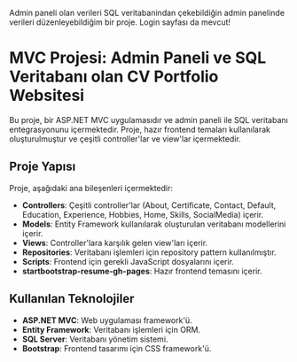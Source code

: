 Admin paneli olan verileri SQL veritabanindan çekebildiğin admin panelinde verileri düzenleyebildiğim bir proje. Login sayfası da mevcut!

# MVC Projesi: Admin Paneli ve SQL Veritabanı olan CV Portfolio Websitesi

Bu proje, bir ASP.NET MVC uygulamasıdır ve admin paneli ile SQL veritabanı entegrasyonunu içermektedir. Proje, hazır frontend temaları kullanılarak oluşturulmuştur ve çeşitli controller'lar ve view'lar içermektedir.

## Proje Yapısı

Proje, aşağıdaki ana bileşenleri içermektedir:

- **Controllers**: Çeşitli controller'lar (About, Certificate, Contact, Default, Education, Experience, Hobbies, Home, Skills, SocialMedia) içerir.
- **Models**: Entity Framework kullanılarak oluşturulan veritabanı modellerini içerir.
- **Views**: Controller'lara karşılık gelen view'ları içerir.
- **Repositories**: Veritabanı işlemleri için repository pattern kullanılmıştır.
- **Scripts**: Frontend için gerekli JavaScript dosyalarını içerir.
- **startbootstrap-resume-gh-pages**: Hazır frontend temasını içerir.

## Kullanılan Teknolojiler

- **ASP.NET MVC**: Web uygulaması framework'ü.
- **Entity Framework**: Veritabanı işlemleri için ORM.
- **SQL Server**: Veritabanı yönetim sistemi.
- **Bootstrap**: Frontend tasarımı için CSS framework'ü.
